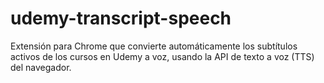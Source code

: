 # udemy-transcript-speech
Extensión para Chrome que convierte automáticamente los subtítulos activos de los cursos en Udemy a voz, usando la API de texto a voz (TTS) del navegador.
